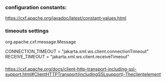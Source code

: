 ### configuration constants:

https://cxf.apache.org/javadoc/latest/constant-values.html

### timeouts settings

org.apache.cxf.message.Message

CONNECTION_TIMEOUT = "jakarta.xml.ws.client.connectionTimeout"
RECEIVE_TIMEOUT = "jakarta.xml.ws.client.receiveTimeout"

###

https://cxf.apache.org/docs/client-http-transport-including-ssl-support.html#ClientHTTPTransport(includingSSLsupport)-Theclientelement

### 